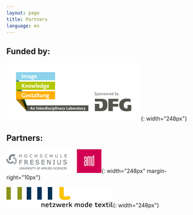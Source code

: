 ```yaml
---
layout: page
title: Partners
language: en
---
```


## Funded by:

![Logo Exzellenzcluster Bild Wissen Gestaltung](../images/bwg.png){: width="248px"}

## Partners:

![Logo Hochschule Fresenius AMD](../images/amd.png){: width="248px" margin-right="10px"}
<br><br>
![Logo Netzwerk Mode Textil](../images/nmt.png){: width="248px"}